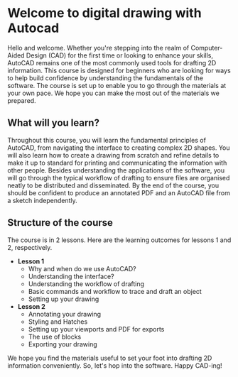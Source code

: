 # Welcome to digital drawing with Autocad

Hello and welcome. Whether you're stepping into the realm of Computer-Aided Design (CAD) for the first time or looking to enhance your skills, AutoCAD remains one of the most commonly used tools for drafting 2D information. This course is designed for beginners who are looking for ways to help build confidence by understanding the fundamentals of the software. The course is set up to enable you to go through the materials at your own pace. We hope you can make the most out of the materials we prepared.

## What will you learn?
Throughout this course, you will learn the fundamental principles of AutoCAD, from navigating the interface to creating complex 2D shapes. You will also learn how to create a drawing from scratch and refine details to make it up to standard for printing and communicating the information with other people. Besides understanding the applications of the software, you will go through the typical workflow of drafting to ensure files are organised neatly to be distributed and disseminated. By the end of the course, you should be confident to produce an annotated PDF and an AutoCAD file from a sketch independently. 

## Structure of the course
The course is in 2 lessons. Here are the learning outcomes for lessons 1 and 2, respectively.
* __Lesson 1__
    + Why and when do we use AutoCAD?
    + Understanding the interface?
    + Understanding the workflow of drafting
    + Basic commands and workflow to trace and draft an object
    + Setting up your drawing
* __Lesson 2__
    + Annotating your drawing
    + Styling and Hatches
    + Setting up your viewports and PDF for exports
    + The use of blocks
    + Exporting your drawing

We hope you find the materials useful to set your foot into drafting 2D information conveniently. So, let's hop into the software. Happy CAD-ing!
